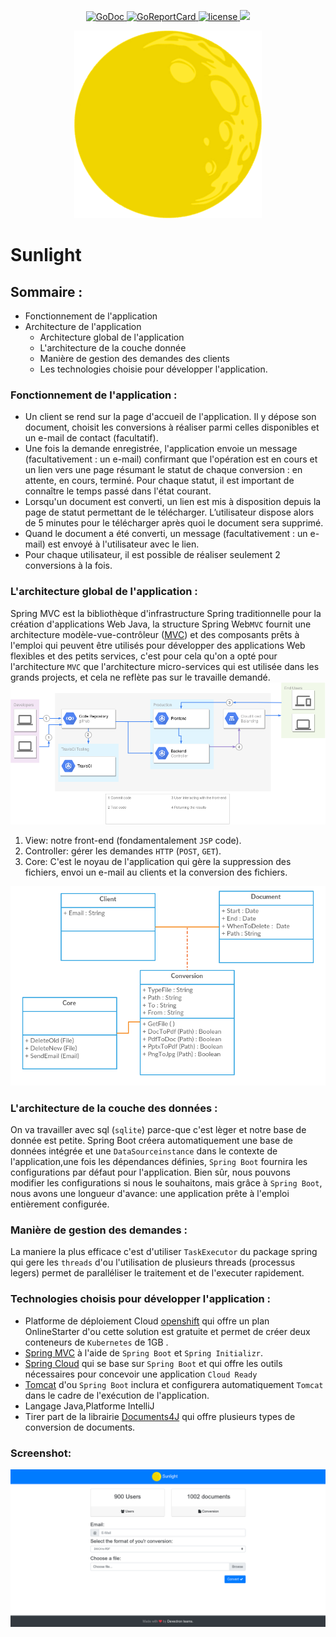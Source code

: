 <p align="center">
  <a href="https://godoc.org/github.com/devectron/sunlight">
    <img src="https://godoc.org/github.com/devectron/sunlight?status.svg" alt="GoDoc">
  </a>
  <a href="https://goreportcard.com/report/github.com/devectron/sunlight">
    <img src="https://goreportcard.com/badge/github.com/devectron/sunlight" alt="GoReportCard">
  </a>
  <a href="https://github.com/devectron/sunlight/blob/master/LICENSE">
    <img src="https://img.shields.io/aur/license/yaourt.svg" alt="license">
  </a>
  <a href="https://travis-ci.com/devectron/sunlight">
    <img src="https://travis-ci.com/devectron/sunlight.svg?branch=master">
  </a>
</p>

<a href="https://stark-wave-19861.herokuapp.com/"><p align="center"><img src="assets/sunlight.png" style="70px"></p></a>
# Sunlight

## Sommaire :
- Fonctionnement de l'application
- Architecture de l'application
  - Architecture global de l'application 
  - L'architecture de la couche donnée
  - Manière de gestion des demandes des clients
  - Les technologies choisie pour développer l'application.
  
### Fonctionnement de l'application :
-	Un client se rend sur la page d'accueil de l'application. Il y dépose son document, choisit les conversions à réaliser parmi celles disponibles et un e-mail de contact (facultatif).
-	Une fois la demande enregistrée, l'application envoie un message (facultativement : un e-mail) confirmant que l'opération est en cours et un lien vers une page résumant le statut de chaque conversion : en attente, en cours, terminé. Pour chaque statut, il est important de connaître le temps passé dans l'état courant.
-	Lorsqu'un document est converti, un lien est mis à disposition depuis la page de statut permettant de le télécharger. L’utilisateur dispose alors de 5 minutes pour le télécharger après quoi le document sera supprimé.
-	Quand le document a été converti, un message (facultativement : un e-mail) est envoyé à l'utilisateur avec le lien.
-	Pour chaque utilisateur, il est possible de réaliser seulement 2 conversions à la fois.

### L'architecture global de l'application :
Spring MVC est la bibliothèque d'infrastructure Spring traditionnelle pour la création d'applications Web Java, la structure Spring Web`MVC` fournit une architecture modèle-vue-contrôleur ([MVC](https://en.wikipedia.org/wiki/Model%E2%80%93view%E2%80%93controller)) et des composants prêts à l'emploi qui peuvent être utilisés pour développer des applications Web flexibles et des petits services, c'est pour cela qu'on a opté pour l'architecture `MVC` que l'architecture micro-services qui est utilisée dans les grands projects, et cela ne reflète pas sur le travaille demandé.
![architecture](assets/archi.png)

1. View: notre front-end (fondamentalement `JSP` code).
2. Controller: gérer les demandes `HTTP` (`POST`, `GET`).
3. Core: C'est le noyau de l'application qui gère la suppression des fichiers, envoi un e-mail au clients et la conversion des fichiers.
 
![class](assets/class.png)

### L'architecture de la couche des données :
On va travailler avec sql (`sqlite`) parce-que c'est lèger et notre base de donnée est petite.
Spring Boot créera automatiquement une base de données intégrée et une `DataSourceinstance` dans le contexte de l'application,une fois les dépendances définies, `Spring Boot` fournira les configurations par défaut pour l'application. Bien sûr, nous pouvons modifier les configurations si nous le souhaitons, mais grâce à `Spring Boot`, nous avons une longueur d'avance: une application prête à l'emploi entièrement configurée.

### Manière de gestion des demandes :
La maniere la plus efficace c'est d'utiliser `TaskExecutor` du package spring qui gere les `threads` d'ou l'utilisation de plusieurs threads (processus legers) permet de paralléliser le traitement et de l'executer rapidement.

### Technologies choisis pour développer l'application :
- Platforme de déploiement Cloud [openshift](https://openshift.io/) qui offre un plan OnlineStarter d'ou cette solution est gratuite et permet de créer deux conteneurs de `Kubernetes` de 1GB .
- [Spring MVC](https://docs.spring.io/spring/docs/current/spring-framework-reference/web.html) à l'aide de `Spring Boot` et `Spring Initializr`.
- [Spring Cloud](https://spring.io/projects/spring-cloud#overview) qui se base sur `Spring Boot` et qui offre les outils nécessaires pour concevoir une application `Cloud Ready`
- [Tomcat](http://tomcat.apache.org/) d'ou `Spring Boot` inclura et configurera automatiquement `Tomcat` dans le cadre de l'exécution de l'application.
-  Langage Java,Platforme IntelliJ
-  Tirer part de la librairie [Documents4J](http://documents4j.com/) qui offre plusieurs types de conversion de documents.

### Screenshot:
![screenshot](assets/sunlight-screenshot.png)
